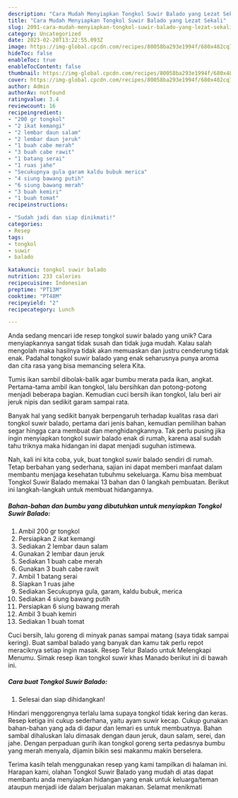 ```yaml
---
description: "Cara Mudah Menyiapkan Tongkol Suwir Balado yang Lezat Sekali"
title: "Cara Mudah Menyiapkan Tongkol Suwir Balado yang Lezat Sekali"
slug: 2091-cara-mudah-menyiapkan-tongkol-suwir-balado-yang-lezat-sekali
category: Uncategorized
date: 2023-02-20T13:22:55.093Z
image: https://img-global.cpcdn.com/recipes/80058ba293e1994f/680x482cq70/tongkol-suwir-balado-foto-resep-utama.jpg
hideToc: false
enableToc: true
enableTocContent: false
thumbnail: https://img-global.cpcdn.com/recipes/80058ba293e1994f/680x482cq70/tongkol-suwir-balado-foto-resep-utama.jpg
cover: https://img-global.cpcdn.com/recipes/80058ba293e1994f/680x482cq70/tongkol-suwir-balado-foto-resep-utama.jpg
author: Admin
authorAv: notfound
ratingvalue: 3.4
reviewcount: 16
recipeingredient:
- "200 gr tongkol"
- "2 ikat kemangi"
- "2 lembar daun salam"
- "2 lembar daun jeruk"
- "1 buah cabe merah"
- "3 buah cabe rawit"
- "1 batang serai"
- "1 ruas jahe"
- "Secukupnya gula garam kaldu bubuk merica"
- "4 siung bawang putih"
- "6 siung bawang merah"
- "3 buah kemiri"
- "1 buah tomat"
recipeinstructions:

- "Sudah jadi dan siap dinikmati!"
categories:
- Resep
tags:
- tongkol
- suwir
- balado

katakunci: tongkol suwir balado 
nutrition: 233 calories
recipecuisine: Indonesian
preptime: "PT13M"
cooktime: "PT48M"
recipeyield: "2"
recipecategory: Lunch

---
```





Anda sedang mencari ide resep tongkol suwir balado yang unik? Cara menyiapkannya sangat tidak susah dan tidak juga mudah. Kalau salah mengolah maka hasilnya tidak akan memuaskan dan justru cenderung tidak enak. Padahal tongkol suwir balado yang enak seharusnya punya aroma dan cita rasa yang bisa memancing selera Kita.





Tumis ikan sambil dibolak-balik agar bumbu merata pada ikan, angkat. Pertama-tama ambil ikan tongkol, lalu bersihkan dan potong-potong menjadi beberapa bagian. Kemudian cuci bersih ikan tongkol, lalu beri air jeruk nipis dan sedikit garam sampai rata.

Banyak hal yang sedikit banyak berpengaruh terhadap kualitas rasa dari tongkol suwir balado, pertama dari jenis bahan, kemudian pemilihan bahan segar hingga cara membuat dan menghidangkannya. Tak perlu pusing jika ingin menyiapkan tongkol suwir balado enak di rumah, karena asal sudah tahu triknya maka hidangan ini dapat menjadi suguhan istimewa.






Nah, kali ini kita coba, yuk, buat tongkol suwir balado sendiri di rumah. Tetap berbahan yang sederhana, sajian ini dapat memberi manfaat dalam membantu menjaga kesehatan tubuhmu sekeluarga. Kamu bisa membuat Tongkol Suwir Balado memakai 13 bahan dan 0 langkah pembuatan. Berikut ini langkah-langkah untuk membuat hidangannya.

<!--inarticleads1-->

##### Bahan-bahan dan bumbu yang dibutuhkan untuk menyiapkan Tongkol Suwir Balado:

1. Ambil 200 gr tongkol
1. Persiapkan 2 ikat kemangi
1. Sediakan 2 lembar daun salam
1. Gunakan 2 lembar daun jeruk
1. Sediakan 1 buah cabe merah
1. Gunakan 3 buah cabe rawit
1. Ambil 1 batang serai
1. Siapkan 1 ruas jahe
1. Sediakan Secukupnya gula, garam, kaldu bubuk, merica
1. Sediakan 4 siung bawang putih
1. Persiapkan 6 siung bawang merah
1. Ambil 3 buah kemiri
1. Sediakan 1 buah tomat


Cuci bersih, lalu goreng di minyak panas sampai matang (saya tidak sampai kering). Buat sambal balado yang banyak dan kamu tak perlu repot meraciknya setiap ingin masak. Resep Telur Balado untuk Melengkapi Menumu. Simak resep ikan tongkol suwir khas Manado berikut ini di bawah ini. 

<!--inarticleads2-->

##### Cara buat Tongkol Suwir Balado:


1. Selesai dan siap dihidangkan!

Hindari menggorengnya terlalu lama supaya tongkol tidak kering dan keras. Resep ketiga ini cukup sederhana, yaitu ayam suwir kecap. Cukup gunakan bahan-bahan yang ada di dapur dan lemari es untuk membuatnya. Bahan sambal dihaluskan lalu dimasak dengan daun jeruk, daun salam, serei, dan jahe. Dengan perpaduan gurih ikan tongkol goreng serta pedasnya bumbu yang merah menyala, dijamin bikin sesi makanmu makin berselera. 

Terima kasih telah menggunakan resep yang kami tampilkan di halaman ini. Harapan kami, olahan Tongkol Suwir Balado yang mudah di atas dapat membantu anda menyiapkan hidangan yang enak untuk keluarga/teman ataupun menjadi ide dalam berjualan makanan. Selamat menikmati
